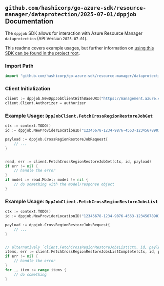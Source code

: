 
## `github.com/hashicorp/go-azure-sdk/resource-manager/dataprotection/2025-07-01/dppjob` Documentation

The `dppjob` SDK allows for interaction with Azure Resource Manager `dataprotection` (API Version `2025-07-01`).

This readme covers example usages, but further information on [using this SDK can be found in the project root](https://github.com/hashicorp/go-azure-sdk/tree/main/docs).

### Import Path

```go
import "github.com/hashicorp/go-azure-sdk/resource-manager/dataprotection/2025-07-01/dppjob"
```


### Client Initialization

```go
client := dppjob.NewDppJobClientWithBaseURI("https://management.azure.com")
client.Client.Authorizer = authorizer
```


### Example Usage: `DppJobClient.FetchCrossRegionRestoreJobGet`

```go
ctx := context.TODO()
id := dppjob.NewProviderLocationID("12345678-1234-9876-4563-123456789012", "example-resource-group", "locationName")

payload := dppjob.CrossRegionRestoreJobRequest{
	// ...
}


read, err := client.FetchCrossRegionRestoreJobGet(ctx, id, payload)
if err != nil {
	// handle the error
}
if model := read.Model; model != nil {
	// do something with the model/response object
}
```


### Example Usage: `DppJobClient.FetchCrossRegionRestoreJobsList`

```go
ctx := context.TODO()
id := dppjob.NewProviderLocationID("12345678-1234-9876-4563-123456789012", "example-resource-group", "locationName")

payload := dppjob.CrossRegionRestoreJobsRequest{
	// ...
}


// alternatively `client.FetchCrossRegionRestoreJobsList(ctx, id, payload, dppjob.DefaultFetchCrossRegionRestoreJobsListOperationOptions())` can be used to do batched pagination
items, err := client.FetchCrossRegionRestoreJobsListComplete(ctx, id, payload, dppjob.DefaultFetchCrossRegionRestoreJobsListOperationOptions())
if err != nil {
	// handle the error
}
for _, item := range items {
	// do something
}
```
